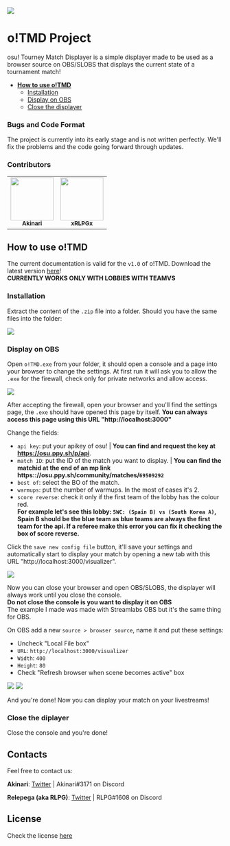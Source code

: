 <img src="https://drive.google.com/uc?export=view&id=1UbuyzqezxvD1OzbuTuxYJ_u8qXvDJflM">

# o!TMD Project

osu! Tourney Match Displayer is a simple displayer made to be used as a browser source on OBS/SLOBS that displays the current state of a tournament match!

-   <b>[How to use o!TMD](https://github.com/AkinariHex/oTMD#how-to-use-otmd)</b>
    -   [Installation](https://github.com/AkinariHex/oTMD#installation)
    -   [Display on OBS](https://github.com/AkinariHex/oTMD#display-on-obs)
    -   [Close the displayer](https://github.com/AkinariHex/oTMD#close-the-displayer)

### Bugs and Code Format

The project is currently into its early stage and is not written perfectly. We'll fix the problems and the code going forward through updates.

### Contributors

<table>
  <tr>
    <td align="center"><a href="https://github.com/AkinariHex"><img src="https://avatars.githubusercontent.com/u/28952344?v=3" width="100px;" alt=""/><br /><sub><b>Akinari</b>         </sub></a></td>
    <td align="center"><a href="https://github.com/xRLPGx"><img src="https://avatars.githubusercontent.com/u/33182302?v=3" width="100px;" alt=""/><br /><sub><b>xRLPGx</b>         </sub></a></td>
 </tr>
</table>

## How to use o!TMD

The current documentation is valid for the `v1.0` of o!TMD. Download the latest version [here](https://github.com/AkinariHex/oTMD/releases/latest)!<br>
**CURRENTLY WORKS ONLY WITH LOBBIES WITH TEAMVS**

### Installation

Extract the content of the `.zip` file into a folder. Should you have the same files into the folder:

 <img src="https://drive.google.com/uc?export=view&id=1TLudygIrCEcOS6xvVq5aXK0W_-PlhP6g">
 
 ### Display on OBS
 
 Open ``o!TMD.exe`` from your folder, it should open a console and a page into your browser to change the settings.
 At first run it will ask you to allow the ``.exe`` for the firewall, check only for private networks and allow access.
 
 <img src="https://drive.google.com/uc?export=view&id=1npQ2EXYADfIzxlzXMnVn03ZiY8px17U1">
 
 After accepting the firewall, open your browser and you'll find the settings page, the ``.exe`` should have opened this page by itself. **You can always access this page using this URL "http://localhost:3000"**

Change the fields:<br>

-   `api key`: put your apikey of osu! | **You can find and request the key at https://osu.ppy.sh/p/api**.
-   `match ID`: put the ID of the match you want to display. | **You can find the matchid at the end of an mp link https&#58;://osu.ppy.sh/community/matches/`69509292`**
-   `best of`: select the BO of the match.
-   `warmups`: put the number of warmups. In the most of cases it's 2.
-   `score reverse`: check it only if the first team of the lobby has the colour red.<br>**For example let's see this lobby: `5WC: (Spain B) vs (South Korea A)`, Spain B should be the blue team as blue teams are always the first team for the api. If a referee make this error you can fix it checking the box of score reverse.**

Click the `save new config file` button, it'll save your settings and automatically start to display your match by opening a new tab with this URL "http://localhost:3000/visualizer".

 <img src="https://drive.google.com/uc?export=view&id=1v6XiISX_8WFTw2kbSwTZ2290jaZ26AHf">
 
 Now you can close your browser and open OBS/SLOBS, the displayer will always work until you close the console.<br>**Do not close the console is you want to display it on OBS**<br>
 The example I made was made with Streamlabs OBS but it's the same thing for OBS.
 
 On OBS add a new ``source > browser source``, name it and put these settings:
 * Uncheck "Local File box"
 * ``URL``: ``http://localhost:3000/visualizer`` 
 * ``Width``: ``400`` 
 * ``Height``: ``80``
 * Check "Refresh browser when scene becomes active" box
 
 <img src="https://drive.google.com/uc?export=view&id=1BTEAz996uFtjzTXmIORPMMHJX6pOXOsV">
 <img src="https://drive.google.com/uc?export=view&id=1OQ4QJDhjjK7it-xvrUOFPnrxgbDVffa5">
 
 And you're done! Now you can display your match on your livestreams!
 
 ### Close the diplayer
 
 Close the console and you're done!
 
## Contacts

Feel free to contact us:

**Akinari**: [Twitter](https://twitter.com/Akinari_osu) | Akinari#3171 on Discord

**Relepega (aka RLPG)**: [Twitter](https://twitter.com/xRLPG) | RLPG#1608 on Discord


## License

Check the license [here](https://github.com/AkinariHex/oTMD/blob/main/LICENSE)
